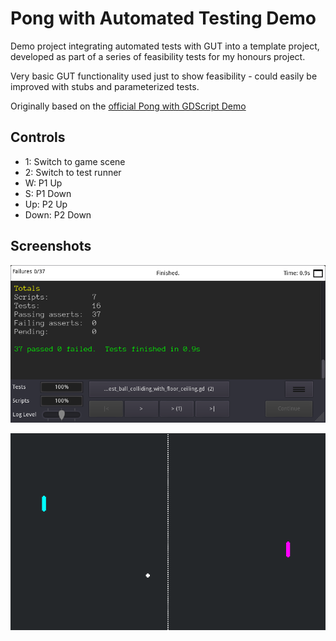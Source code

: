 # Pong with Automated Testing Demo

Demo project integrating automated tests with GUT into a template project, developed as part of a series of feasibility tests for my honours project.

Very basic GUT functionality used just to show feasibility - could easily be improved with stubs and parameterized tests.

Originally based on the [official Pong with GDScript Demo](https://godotengine.org/asset-library/asset/121)

## Controls

- 1: Switch to game scene
- 2: Switch to test runner
- W: P1 Up
- S: P1 Down
- Up: P2 Up
- Down: P2 Down

## Screenshots
![Screenshot](screenshots/gut-output.png)

![Screenshot](screenshots/pong.png)
